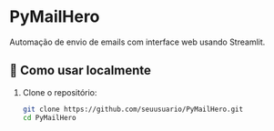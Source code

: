 # PyMailHero

Automação de envio de emails com interface web usando Streamlit.

## 🚀 Como usar localmente

1. Clone o repositório:
   ```bash
   git clone https://github.com/seuusuario/PyMailHero.git
   cd PyMailHero
